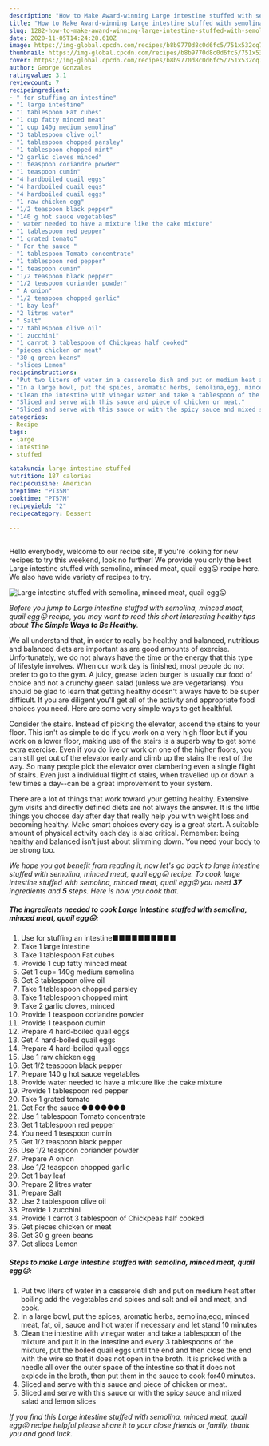 ```yaml
---
description: "How to Make Award-winning Large intestine stuffed with semolina, minced meat, quail egg😛"
title: "How to Make Award-winning Large intestine stuffed with semolina, minced meat, quail egg😛"
slug: 1282-how-to-make-award-winning-large-intestine-stuffed-with-semolina-minced-meat-quail-egg
date: 2020-11-05T14:24:28.610Z
image: https://img-global.cpcdn.com/recipes/b8b9770d8c0d6fc5/751x532cq70/large-intestine-stuffed-with-semolina-minced-meat-quail-egg😛-recipe-main-photo.jpg
thumbnail: https://img-global.cpcdn.com/recipes/b8b9770d8c0d6fc5/751x532cq70/large-intestine-stuffed-with-semolina-minced-meat-quail-egg😛-recipe-main-photo.jpg
cover: https://img-global.cpcdn.com/recipes/b8b9770d8c0d6fc5/751x532cq70/large-intestine-stuffed-with-semolina-minced-meat-quail-egg😛-recipe-main-photo.jpg
author: George Gonzales
ratingvalue: 3.1
reviewcount: 7
recipeingredient:
- " for stuffing an intestine"
- "1 large intestine"
- "1 tablespoon Fat cubes"
- "1 cup fatty minced meat"
- "1 cup 140g medium semolina"
- "3 tablespoon olive oil"
- "1 tablespoon chopped parsley"
- "1 tablespoon chopped mint"
- "2 garlic cloves minced"
- "1 teaspoon coriandre powder"
- "1 teaspoon cumin"
- "4 hardboiled quail eggs"
- "4 hardboiled quail eggs"
- "4 hardboiled quail eggs"
- "1 raw chicken egg"
- "1/2 teaspoon black pepper"
- "140 g hot sauce vegetables"
- " water needed to have a mixture like the cake mixture"
- "1 tablespoon red pepper"
- "1 grated tomato"
- " For the sauce "
- "1 tablespoon Tomato concentrate"
- "1 tablespoon red pepper"
- "1 teaspoon cumin"
- "1/2 teaspoon black pepper"
- "1/2 teaspoon coriander powder"
- " A onion"
- "1/2 teaspoon chopped garlic"
- "1 bay leaf"
- "2 litres water"
- " Salt"
- "2 tablespoon olive oil"
- "1 zucchini"
- "1 carrot 3 tablespoon of Chickpeas half cooked"
- "pieces chicken or meat"
- "30 g green beans"
- "slices Lemon"
recipeinstructions:
- "Put two liters of water in a casserole dish and put on medium heat after boiling add the vegetables and spices and salt and oil and meat, and cook."
- "In a large bowl, put the spices, aromatic herbs, semolina,egg, minced meat, fat, oil, sauce and hot water if necessary and let stand 10 minutes"
- "Clean the intestine with vinegar water and take a tablespoon of the mixture and put it in the intestine and every 3 tablespoons of the mixture, put the boiled quail eggs until the end and then close the end with the wire so that it does not open in the broth، It is pricked with a needle all over the outer space of the intestine so that it does not explode in the broth, then put them in the sauce to cook for40 minutes."
- "Sliced ​​and serve with this sauce and piece of chicken or meat."
- "Sliced ​​and serve with this sauce or with the spicy sauce and mixed salad and lemon slices"
categories:
- Recipe
tags:
- large
- intestine
- stuffed

katakunci: large intestine stuffed 
nutrition: 187 calories
recipecuisine: American
preptime: "PT35M"
cooktime: "PT57M"
recipeyield: "2"
recipecategory: Dessert

---
```

<br>
Hello everybody, welcome to our recipe site, If you're looking for new recipes to try this weekend, look no further! We provide you only the best Large intestine stuffed with semolina, minced meat, quail egg😛 recipe here. We also have wide variety of recipes to try.
<br>


![Large intestine stuffed with semolina, minced meat, quail egg😛](https://img-global.cpcdn.com/recipes/b8b9770d8c0d6fc5/751x532cq70/large-intestine-stuffed-with-semolina-minced-meat-quail-egg😛-recipe-main-photo.jpg)

<i>Before you jump to Large intestine stuffed with semolina, minced meat, quail egg😛 recipe, you may want to read this short interesting healthy tips about <strong>The Simple Ways to Be Healthy</strong>.</i>

We all understand that, in order to really be healthy and balanced, nutritious and balanced diets are important as are good amounts of exercise. Unfortunately, we do not always have the time or the energy that this type of lifestyle involves. When our work day is finished, most people do not prefer to go to the gym. A juicy, grease laden burger is usually our food of choice and not a crunchy green salad (unless we are vegetarians). You should be glad to learn that getting healthy doesn't always have to be super difficult. If you are diligent you'll get all of the activity and appropriate food choices you need. Here are some very simple ways to get healthful.

Consider the stairs. Instead of picking the elevator, ascend the stairs to your floor. This isn't as simple to do if you work on a very high floor but if you work on a lower floor, making use of the stairs is a superb way to get some extra exercise. Even if you do live or work on one of the higher floors, you can still get out of the elevator early and climb up the stairs the rest of the way. So many people pick the elevator over clambering even a single flight of stairs. Even just a individual flight of stairs, when travelled up or down a few times a day--can be a great improvement to your system. 

There are a lot of things that work toward your getting healthy. Extensive gym visits and directly defined diets are not always the answer. It is the little things you choose day after day that really help you with weight loss and becoming healthy. Make smart choices every day is a great start. A suitable amount of physical activity each day is also critical. Remember: being healthy and balanced isn’t just about slimming down. You need your body to be strong too. 


<i>We hope you got benefit from reading it, now let's go back to large intestine stuffed with semolina, minced meat, quail egg😛 recipe. To cook large intestine stuffed with semolina, minced meat, quail egg😛 you need <strong>37</strong> ingredients and <strong>5</strong> steps. Here is how you cook that.
</i>

##### The ingredients needed to cook Large intestine stuffed with semolina, minced meat, quail egg😛:

1. Use  for stuffing an intestine■■■■■■■■■■
1. Take 1 large intestine
1. Take 1 tablespoon Fat cubes
1. Provide 1 cup fatty minced meat
1. Get 1 cup= 140g medium semolina
1. Get 3 tablespoon olive oil
1. Take 1 tablespoon chopped parsley
1. Take 1 tablespoon chopped mint
1. Take 2 garlic cloves, minced
1. Provide 1 teaspoon coriandre powder
1. Provide 1 teaspoon cumin
1. Prepare 4 hard-boiled quail eggs
1. Get 4 hard-boiled quail eggs
1. Prepare 4 hard-boiled quail eggs
1. Use 1 raw chicken egg
1. Get 1/2 teaspoon black pepper
1. Prepare 140 g hot sauce vegetables
1. Provide  water needed to have a mixture like the cake mixture
1. Provide 1 tablespoon red pepper
1. Take 1 grated tomato
1. Get  For the sauce ●●●●●●●
1. Use 1 tablespoon Tomato concentrate
1. Get 1 tablespoon red pepper
1. You need 1 teaspoon cumin
1. Get 1/2 teaspoon black pepper
1. Use 1/2 teaspoon coriander powder
1. Prepare  A onion
1. Use 1/2 teaspoon chopped garlic
1. Get 1 bay leaf
1. Prepare 2 litres water
1. Prepare  Salt
1. Use 2 tablespoon olive oil
1. Provide 1 zucchini
1. Provide 1 carrot 3 tablespoon of Chickpeas half cooked
1. Get pieces chicken or meat
1. Get 30 g green beans
1. Get slices Lemon


##### Steps to make Large intestine stuffed with semolina, minced meat, quail egg😛:

1. Put two liters of water in a casserole dish and put on medium heat after boiling add the vegetables and spices and salt and oil and meat, and cook.
1. In a large bowl, put the spices, aromatic herbs, semolina,egg, minced meat, fat, oil, sauce and hot water if necessary and let stand 10 minutes
1. Clean the intestine with vinegar water and take a tablespoon of the mixture and put it in the intestine and every 3 tablespoons of the mixture, put the boiled quail eggs until the end and then close the end with the wire so that it does not open in the broth، It is pricked with a needle all over the outer space of the intestine so that it does not explode in the broth, then put them in the sauce to cook for40 minutes.
1. Sliced ​​and serve with this sauce and piece of chicken or meat.
1. Sliced ​​and serve with this sauce or with the spicy sauce and mixed salad and lemon slices


<i>If you find this Large intestine stuffed with semolina, minced meat, quail egg😛 recipe helpful please share it to your close friends or family, thank you and good luck.</i>
